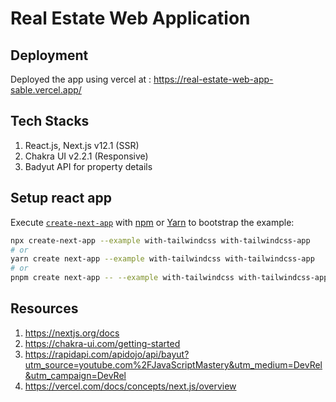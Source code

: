 # Real Estate Web Application

## Deployment
Deployed the app using vercel at : https://real-estate-web-app-sable.vercel.app/

## Tech Stacks
1) React.js, Next.js v12.1 (SSR)
2) Chakra UI v2.2.1 (Responsive)
3) Badyut API for property details

## Setup react app
Execute [`create-next-app`](https://github.com/vercel/next.js/tree/canary/packages/create-next-app) with [npm](https://docs.npmjs.com/cli/init) or [Yarn](https://yarnpkg.com/lang/en/docs/cli/create/) to bootstrap the example:

```bash
npx create-next-app --example with-tailwindcss with-tailwindcss-app
# or
yarn create next-app --example with-tailwindcss with-tailwindcss-app
# or
pnpm create next-app -- --example with-tailwindcss with-tailwindcss-app
```

## Resources
1) https://nextjs.org/docs
2) https://chakra-ui.com/getting-started
3) https://rapidapi.com/apidojo/api/bayut?utm_source=youtube.com%2FJavaScriptMastery&utm_medium=DevRel&utm_campaign=DevRel
8) https://vercel.com/docs/concepts/next.js/overview
